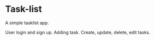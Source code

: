 # Task-list
A simple tasklist app.


User login and sign up.
Adding task.
Create, update, delete, edit tasks.
